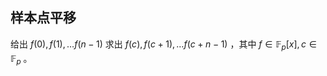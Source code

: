 ## 样本点平移

给出 $f(0),f(1),\dots f(n-1)$ 求出 $f(c),f(c+1),\dots f(c+n-1)$ ，其中 $f\in\mathbb{F} _ p\lbrack x\rbrack,c\in\mathbb{F} _ p$ 。